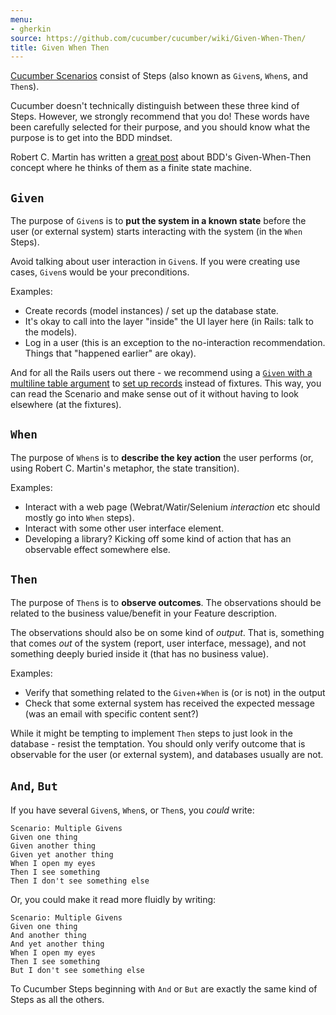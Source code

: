 ```yaml
---
menu:
- gherkin
source: https://github.com/cucumber/cucumber/wiki/Given-When-Then/
title: Given When Then
---
```


[Cucumber Scenarios](/gherkin/feature-introduction/) consist of Steps (also known as `Given`s, `When`s, and `Then`s).

Cucumber doesn't technically distinguish between these three kind of Steps. However, we strongly recommend that you do! These words have been carefully selected for their purpose, and you should know what the purpose is to get into the BDD mindset.

Robert C. Martin has written a [great post](https://sites.google.com/site/unclebobconsultingllc/the-truth-about-bdd) about BDD's Given-When-Then concept where he thinks of them as a finite state machine.

## `Given`

The purpose of `Given`s is to **put the system in a known state** before the user (or external system) starts interacting with the system (in the `When` Steps). 

Avoid talking about user interaction in `Given`s. If you were creating use cases, `Given`s would be your preconditions.

Examples:

- Create records (model instances) / set up the database state.
- It's okay to call into the layer "inside" the UI layer here (in Rails: talk to the models).
- Log in a user (this is an exception to the no-interaction recommendation. Things that "happened earlier" are okay).

And for all the Rails users out there - we recommend using a [`Given` with a multiline table argument](https://github.com/aslakhellesoy/cucumber-rails-test/blob/master/features/manage_lorries.feature) to [set up records](https://github.com/aslakhellesoy/cucumber-rails-test/blob/master/features/step_definitions/lorry_steps.rb) instead of fixtures. This way, you can read the Scenario and make sense out of it without having to look elsewhere (at the fixtures).

## `When`

The purpose of `When`s is to **describe the key action** the user performs (or, using Robert C. Martin's metaphor, the state transition).

Examples:

- Interact with a web page (Webrat/Watir/Selenium *interaction* etc should mostly go into `When` steps).
- Interact with some other user interface element.
- Developing a library? Kicking off some kind of action that has an observable effect somewhere else.

## `Then`

The purpose of `Then`s is to **observe outcomes**. The observations should be related to the business value/benefit in your Feature description. 

The observations should also be on some kind of *output*. That is, something that comes *out* of the system (report, user interface, message), and not something deeply buried inside it (that has no business value).

Examples:

- Verify that something related to the `Given`+`When` is (or is not) in the output
- Check that some external system has received the expected message (was an email with specific content sent?)

While it might be tempting to implement `Then` steps to just look in the database - resist the temptation. You should only verify outcome that is observable for the user (or external system), and databases usually are not.

## `And`, `But`

If you have several `Given`s, `When`s, or `Then`s, you *could* write:

```gherkin
Scenario: Multiple Givens
Given one thing
Given another thing
Given yet another thing
When I open my eyes
Then I see something
Then I don't see something else
```

Or, you could make it read more fluidly by writing:

```gherkin
Scenario: Multiple Givens
Given one thing
And another thing
And yet another thing
When I open my eyes
Then I see something
But I don't see something else
```

To Cucumber Steps beginning with `And` or `But` are exactly the same kind of Steps as all the others.
